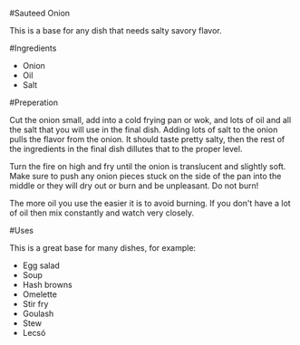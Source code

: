 #Sauteed Onion

This is a base for any dish that needs salty savory flavor.

#Ingredients

* Onion
* Oil
* Salt

#Preperation

Cut the onion small, add into a cold frying pan or wok, and lots of oil and all the salt that you will use in the final dish. Adding lots of salt to the onion pulls the flavor from the onion. It should taste pretty salty, then the rest of the ingredients in the final dish dillutes that to the proper level.

Turn the fire on high and fry until the onion is translucent and slightly soft. Make sure to push any onion pieces stuck on the side of the pan into the middle or they will dry out or burn and be unpleasant. Do not burn!

The more oil you use the easier it is to avoid burning. If you don't have a lot of oil then mix constantly and watch very closely.

#Uses

This is a great base for many dishes, for example:

* Egg salad
* Soup
* Hash browns
* Omelette
* Stir fry
* Goulash
* Stew
* Lecsó
